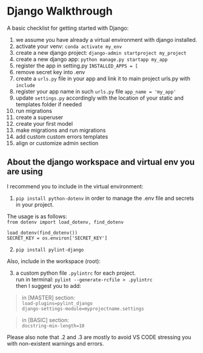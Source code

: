 # Django Walkthrough

A basic checklist for getting started with Django:

1. we assume you have already a virtual environment with django installed.
2. activate your venv: `conda activate my_env`
3. create a new django project: `django-admin startproject my_project`
4. create a new django app: `python manage.py startapp my_app`
5. register the app in setting.py `INSTALLED_APPS = [`
6. remove secret key into .env
7. create a `urls.py` file in your app and link it to main project urls.py with `include`
8. register your app name in such `urls.py` file `app_name = 'my_app'`
9. update `settings.py` accordingly with the location of your static and templates folder if needed
10. run migrations
11. create a superuser
12. create your first model
13. make migrations and run migrations
14. add custom custom errors templates
15. align or customize admin section


## About the django workspace and virtual env you are using 
I recommend you to include in the virtual environment:

1. `pip install python-dotenv` in order to manage the .env file and secrets in your project.<br>

The usage is as follows:<br>
`from dotenv import load_dotenv, find_dotenv`<br>

`load_dotenv(find_dotenv())`<br>
`SECRET_KEY = os.environ['SECRET_KEY']`<br>

2. `pip install pylint-django`

Also, include in the workspace (root):

3. a custom python file `.pylintrc` for each project.<br>
run in terminal: `pylint --generate-rcfile > .pylintrc`<br>
then I suggest you to add:<br>

>in [MASTER] section:<br>
`load-plugins=pylint_django`<br>
`django-settings-module=myprojectname.settings`<br>

>in [BASIC] section:<br>
`docstring-min-length=10`<br>

Please also note that .2 and .3 are mostly to avoid VS CODE stressing you with non-existent warnings and errors.

